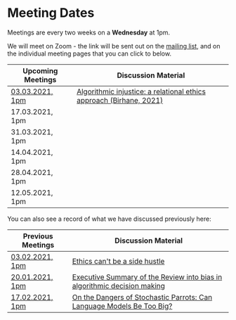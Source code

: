 # Meeting Dates 

Meetings are every two weeks on a **Wednesday** at 1pm.

We will meet on Zoom - the link will be sent out on the [mailing list](http://eepurl.com/hjkmnX), and on the individual meeting pages that you can click to below. 

| Upcoming Meetings                                      | Discussion Material |
|--------------------------------------------------------|---------------------|
| [03.03.2021, 1pm](https://github.com/very-good-science/data-ethics-club/blob/main/meetings/2021/03-march/03-03-21_meeting.md)                                        | [Algorithmic injustice: a relational ethics approach (Birhane, 2021)](https://www.sciencedirect.com/science/article/pii/S2666389921000155) |
| 17.03.2021, 1pm                                        |                     |
| 31.03.2021, 1pm                                        |                     |
| 14.04.2021, 1pm                                        |                     |
| 28.04.2021, 1pm                                        |                     |
| 12.05.2021, 1pm                                        |                     |

You can also see a record of what we have discussed previously here:

| Previous Meetings | Discussion Material |
|-------------------|---------------------|
| [03.02.2021, 1pm](https://github.com/very-good-science/data-ethics-club/blob/main/meetings/2021/02-feb/03-02-21_meeting.md)| [Ethics can't be a side hustle](https://deardesignstudent.com/ethics-cant-be-a-side-hustle-b9e78c090aee) |
| [20.01.2021, 1pm](meetings/2021/jan/20-01-21_meeting.md)   | [Executive Summary of the Review into bias in algorithmic decision making](meetings/2021/jan/20-01-20_cdei_algorithmic_bias_summary.pdf)|
| [17.02.2021, 1pm](02-feb/17-02-21_meeting.md) | [On the Dangers of Stochastic Parrots: Can Language Models Be Too Big?](http://faculty.washington.edu/ebender/papers/Stochastic_Parrots.pdf) |

